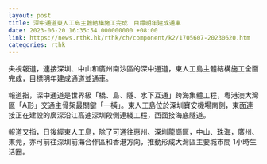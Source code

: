 ```yaml
---
layout: post
title: 深中通道東人工島主體結構施工完成　目標明年建成通車
date: 2023-06-20 16:35:54.000000000 +08:00
link: https://news.rthk.hk/rthk/ch/component/k2/1705607-20230620.htm
categories: rthk
---
```


央視報道，連接深圳、中山和廣州南沙區的深中通道，東人工島主體結構施工全面完成，目標明年建成通道並通車。

報道指，深中通道是世界級「橋、島、隧、水下互通」跨海集體工程，粵港澳大灣區「A形」交通主骨架最關鍵「一橫」。東人工島位於深圳寶安機場南側，東面連接正在建設的廣深沿江高速深圳段側連綫工程，西面接海底隧道。

報道又指，日後經東人工島，除了可通往惠州、深圳龍崗區，中山、珠海，廣州、東莞，亦可前往深圳前海合作區和香港方向，推動形成大灣區主要城市間 1小時生活圈。
